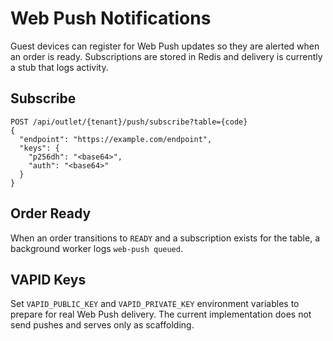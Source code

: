 # Web Push Notifications

Guest devices can register for Web Push updates so they are alerted when an
order is ready. Subscriptions are stored in Redis and delivery is currently a
stub that logs activity.

## Subscribe

```
POST /api/outlet/{tenant}/push/subscribe?table={code}
{
  "endpoint": "https://example.com/endpoint",
  "keys": {
    "p256dh": "<base64>",
    "auth": "<base64>"
  }
}
```

## Order Ready

When an order transitions to `READY` and a subscription exists for the table,
a background worker logs `web-push queued`.

## VAPID Keys

Set `VAPID_PUBLIC_KEY` and `VAPID_PRIVATE_KEY` environment variables to prepare
for real Web Push delivery. The current implementation does not send pushes and
serves only as scaffolding.
